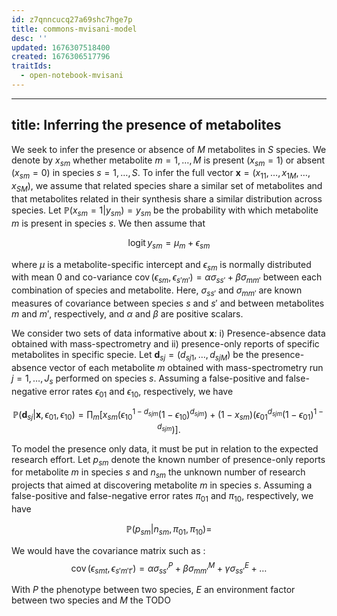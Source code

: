 ```yaml
---
id: z7qnncucq27a69shc7hge7p
title: commons-mvisani-model
desc: ''
updated: 1676307518400
created: 1676306517796
traitIds:
  - open-notebook-mvisani
---
```

---
title: Inferring the presence of metabolites
---

We seek to infer the presence or absence of $M$ metabolites in $S$
species. We denote by $x_{sm}$ whether metabolite $m=1,\ldots,M$ is
present ($x_{sm}=1$) or absent ($x_{sm}=0$) in species $s=1,\ldots,S$.
To infer the full vector
$\boldsymbol{x}=(x_{11}, \ldots, x_{1M},\ldots,x_{SM})$, we assume that
related species share a similar set of metabolites and that metabolites
related in their synthesis share a similar distribution across species.
Let $\mathbb{P}(x_{sm}=1|y_{sm})=y_{sm}$ be the probability with which
metabolite $m$ is present in species $s$. We then assume that

$$\mathop{\mathrm{logit}}y_{sm} = \mu_m + \epsilon_{sm}$$

where $\mu$ is a metabolite-specific intercept and $\epsilon_{sm}$ is
normally distributed with mean 0 and co-variance
$\mathop{\mathrm{cov}}(\epsilon_{sm},\epsilon_{s'm'})=\alpha \sigma_{ss'} + \beta \sigma_{mm'}$
between each combination of species and metabolite. Here, $\sigma_{ss'}$
and $\sigma_{mm'}$ are known measures of covariance between species $s$
and $s'$ and between metabolites $m$ and $m'$, respectively, and
$\alpha$ and $\beta$ are positive scalars.

We consider two sets of data informative about $\boldsymbol{x}$: i)
Presence-absence data obtained with mass-spectrometry and ii)
presence-only reports of specific metabolites in specific specie. Let
$\boldsymbol{d}_{sj}=(d_{sj1}, \ldots, d_{sjM})$ be the presence-absence
vector of each metabolite $m$ obtained with mass-spectrometry run
$j=1,\ldots,J_s$ performed on species $s$. Assuming a false-positive and
false-negative error rates $\epsilon_{01}$ and $\epsilon_{10}$,
respectively, we have

$$\mathbb{P}(\boldsymbol{d}_{sj}|\boldsymbol{x}, \epsilon_{01}, \epsilon_{10}) = \prod_m \left[ x_{sm}\left(\epsilon_{10}^{1-d_{sjm}}(1-\epsilon_{10})^{d_{sjm}}\right) + (1-x_{sm})\left( \epsilon_{01}^{d_{sjm}}(1-\epsilon_{01})^{1-d_{sjm}}\right)\right].$$

To model the presence only data, it must be put in relation to the
expected research effort. Let $p_{sm}$ denote the known number of
presence-only reports for metabolite $m$ in species $s$ and $n_{sm}$ the
unknown number of research projects that aimed at discovering metabolite
$m$ in species $s$. Assuming a false-positive and false-negative error
rates $\pi_{01}$ and $\pi_{10}$, respectively, we have

$$\mathbb{P}(p_{sm}|n_{sm}, \pi_{01}, \pi_{10}) =$$

We would have the covariance matrix such as :
$$\mathop{\mathrm{cov}}(\epsilon_{smt}, \epsilon_{s'm't'}) = \alpha \sigma_{ss'}^P + \beta \sigma_{mm'}^M + \gamma \sigma_{ss'}^E + \ldots$$

With $P$ the phenotype between two species, $E$ an environment factor
between two species and $M$ the TODO
